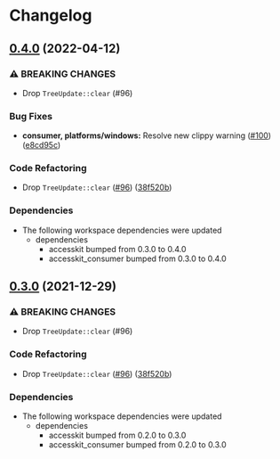 # Changelog

## [0.4.0](https://www.github.com/audulus/accesskit/compare/accesskit_windows-v0.3.0...accesskit_windows-v0.4.0) (2022-04-12)


### ⚠ BREAKING CHANGES

* Drop `TreeUpdate::clear` (#96)

### Bug Fixes

* **consumer, platforms/windows:** Resolve new clippy warning ([#100](https://www.github.com/audulus/accesskit/issues/100)) ([e8cd95c](https://www.github.com/audulus/accesskit/commit/e8cd95c3741b39b77e4ddc8ce82efdc20f93f096))


### Code Refactoring

* Drop `TreeUpdate::clear` ([#96](https://www.github.com/audulus/accesskit/issues/96)) ([38f520b](https://www.github.com/audulus/accesskit/commit/38f520b960c6db7b3927b369aee206ee6bc5e8aa))


### Dependencies

* The following workspace dependencies were updated
  * dependencies
    * accesskit bumped from 0.3.0 to 0.4.0
    * accesskit_consumer bumped from 0.3.0 to 0.4.0

## [0.3.0](https://www.github.com/AccessKit/accesskit/compare/accesskit_windows-v0.2.0...accesskit_windows-v0.3.0) (2021-12-29)


### ⚠ BREAKING CHANGES

* Drop `TreeUpdate::clear` (#96)

### Code Refactoring

* Drop `TreeUpdate::clear` ([#96](https://www.github.com/AccessKit/accesskit/issues/96)) ([38f520b](https://www.github.com/AccessKit/accesskit/commit/38f520b960c6db7b3927b369aee206ee6bc5e8aa))



### Dependencies

* The following workspace dependencies were updated
  * dependencies
    * accesskit bumped from 0.2.0 to 0.3.0
    * accesskit_consumer bumped from 0.2.0 to 0.3.0